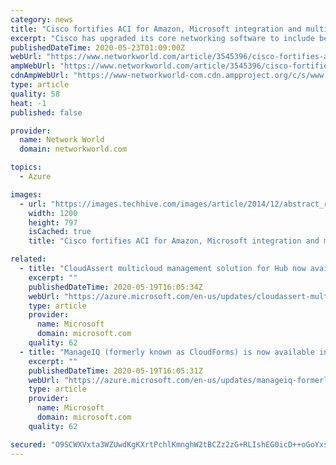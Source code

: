 ```yaml
---
category: news
title: "Cisco fortifies ACI for Amazon, Microsoft integration and multicloud management"
excerpt: "Cisco has upgraded its core networking software to include better support for multicloud integration and management as well as tools to help telcos or hyperscalers tie together large scale data center networks."
publishedDateTime: 2020-05-23T01:09:00Z
webUrl: "https://www.networkworld.com/article/3545396/cisco-fortifies-aci-for-amazon-microsoft-integration-and-multicloud-management.html"
ampWebUrl: "https://www.networkworld.com/article/3545396/cisco-fortifies-aci-for-amazon-microsoft-integration-and-multicloud-management.amp.html"
cdnAmpWebUrl: "https://www-networkworld-com.cdn.ampproject.org/c/s/www.networkworld.com/article/3545396/cisco-fortifies-aci-for-amazon-microsoft-integration-and-multicloud-management.amp.html"
type: article
quality: 58
heat: -1
published: false

provider:
  name: Network World
  domain: networkworld.com

topics:
  - Azure

images:
  - url: "https://images.techhive.com/images/article/2014/12/abstract_rack_of_servers-100538194-large.jpg"
    width: 1200
    height: 797
    isCached: true
    title: "Cisco fortifies ACI for Amazon, Microsoft integration and multicloud management"

related:
  - title: "CloudAssert multicloud management solution for Hub now available"
    excerpt: ""
    publishedDateTime: 2020-05-19T16:05:34Z
    webUrl: "https://azure.microsoft.com/en-us/updates/cloudassert-multicloud-management-solution-for-hub-now-available/"
    type: article
    provider:
      name: Microsoft
      domain: microsoft.com
    quality: 62
  - title: "ManageIQ (formerly known as CloudForms) is now available in preview"
    excerpt: ""
    publishedDateTime: 2020-05-19T16:05:31Z
    webUrl: "https://azure.microsoft.com/en-us/updates/manageiq-formerly-known-as-cloudforms-is-now-available-in-preview/"
    type: article
    provider:
      name: Microsoft
      domain: microsoft.com
    quality: 62

secured: "O9SCWXVxta3WZUwdKgKXrtPchlKmnghW2tBCZz2zG+RLIshEG0icD++oGoYxsDafzVkqiXl7qXKiomkGhBFyF1x6euv/mNsp9CuDt2/7N1yonQZuPgsHoFaHTwSx/S3OYxPL3CjypmbsC52jI3DL5ADIea4qx97tsm0+lOsvx6XPs9Er7uloBTXbvHX7vpVT/0F/If6RuDW4iZBKOiktmKKjr06ftEk5/V2R4rZceKnEN7xlhJwTd7uPFI3ARGoFjsRW8psXq4s2SVug+KhHBkuF732flt2nq/H/5eGbilTPMURA4UTgIDZZjwfQx5vJ;qXBqrZy/KW5yN7dV3zcDTw=="
---
```



